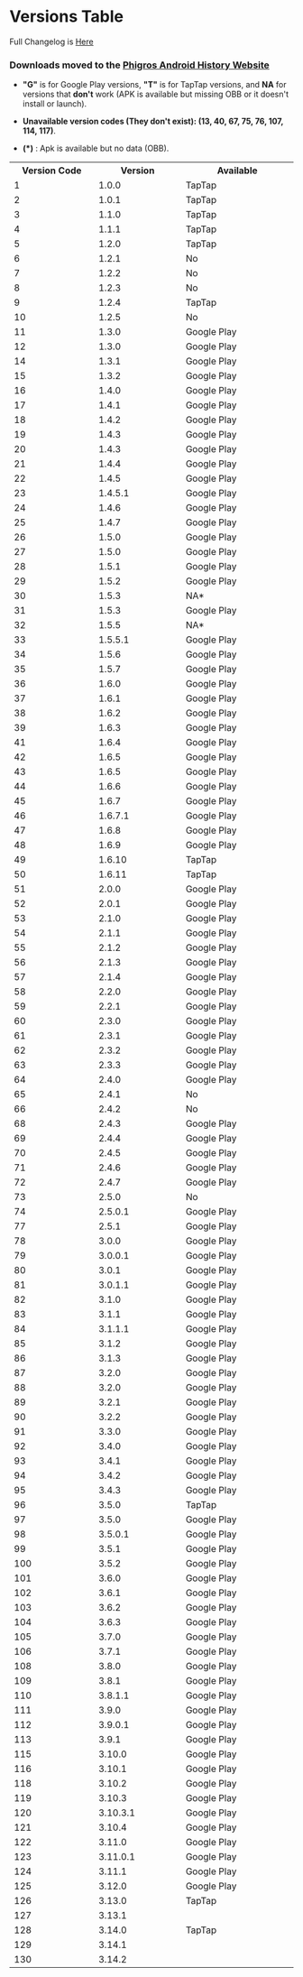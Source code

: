 # Versions Table

Full Changelog is [Here](Changelog.md)

### **Downloads moved to the [Phigros Android History Website](https://phigros.lolmam.top)**

- **"G"** is for Google Play versions, **"T"** is for TapTap versions, and **NA** for versions that **don't** work (APK is available but missing OBB or it doesn't install or launch).

- **Unavailable version codes (They don't exist): (13, 40, 67, 75, 76, 107, 114, 117)**.

- **(\*)** : Apk is available but no data (OBB). 

<table style="width:100%;">
<tbody>
		<tr>
			<th width="15%">Version Code</th>
			<th width="15%">Version</th>
			<th width="20%">Available</th>
		</tr>
		<tr>
			<td>1</td>
			<td>1.0.0</td>
			<td>TapTap</td>
		</tr>
		<tr>
			<td>2</td>
			<td>1.0.1</td>
			<td>TapTap</td>
		</tr>
		<tr>
			<td>3</td>
			<td>1.1.0</td>
			<td>TapTap</td>
		</tr>
		<tr>
			<td>4</td>
			<td>1.1.1</td>
			<td>TapTap</td>
		</tr>
		<tr>
			<td>5</td>
			<td>1.2.0</td>
			<td>TapTap</td>
		</tr>
		<tr>
			<td>6</td>
			<td>1.2.1</td>
			<td>No</td>
			</tr>
		<tr>
			<td>7</td>
			<td>1.2.2</td>
			<td>No</td>
			</tr>
		<tr>
			<td>8</td>
			<td>1.2.3</td>
			<td>No</td>
			</tr>
		<tr>
			<td>9</td>
			<td>1.2.4</td>
			<td>TapTap</td>
			</tr>
		<tr>
			<td>10</td>
			<td>1.2.5</td>
			<td>No</td>
			</tr>
		<tr>
			<td>11</td>
			<td>1.3.0</td>
			<td>Google Play</td>
			</tr>
		<tr>
			<td>12</td>
			<td>1.3.0</td>
			<td>Google Play</td>
			</tr>
		<tr>
			<td>14</td>
			<td>1.3.1</td>
			<td>Google Play</td>
			</tr>
		<tr>
			<td>15</td>
			<td>1.3.2</td>
			<td>Google Play</td>
			</tr>
		<tr>
			<td>16</td>
			<td>1.4.0</td>
			<td>Google Play</td>
			</tr>
		<tr>
			<td>17</td>
			<td>1.4.1</td>
			<td>Google Play</td>
			</tr>
		<tr>
			<td>18</td>
			<td>1.4.2</td>
			<td>Google Play</td>
			</tr>
		<tr>
			<td>19</td>
			<td>1.4.3</td>
			<td>Google Play</td>
			</tr>
		<tr>
			<td>20</td>
			<td>1.4.3</td>
			<td>Google Play</td>
			</tr>
		<tr>
			<td>21</td>
			<td>1.4.4</td>
			<td>Google Play</td>
			</tr>
		<tr>
			<td>22</td>
			<td>1.4.5</td>
			<td>Google Play</td>
			</tr>
		<tr>
			<td>23</td>
			<td>1.4.5.1</td>
			<td>Google Play</td>
			</tr>
		<tr>
			<td>24</td>
			<td>1.4.6</td>
			<td>Google Play</td>
			</tr>
		<tr>
			<td>25</td>
			<td>1.4.7</td>
			<td>Google Play</td>
			</tr>
		<tr>
			<td>26</td>
			<td>1.5.0</td>
			<td>Google Play</td>
			</tr>
		<tr>
			<td>27</td>
			<td>1.5.0</td>
			<td>Google Play</td>
			</tr>
		<tr>
			<td>28</td>
			<td>1.5.1</td>
			<td>Google Play</td>
			</tr>
		<tr>
			<td>29</td>
			<td>1.5.2</td>
			<td>Google Play</td>
			</tr>
		<tr>
			<td>30</td>
			<td>1.5.3</td>
			<td>NA*</td>
			</tr>
		<tr>
			<td>31</td>
			<td>1.5.3</td>
			<td>Google Play</td>
			</tr>
		<tr>
			<td>32</td>
			<td>1.5.5</td>
			<td>NA*</td>
			</tr>
		<tr>
			<td>33</td>
			<td>1.5.5.1</td>
			<td>Google Play</td>
			</tr>
		<tr>
			<td>34</td>
			<td>1.5.6</td>
			<td>Google Play</td>
			</tr>
		<tr>
			<td>35</td>
			<td>1.5.7</td>
			<td>Google Play</td>
			</tr>
		<tr>
			<td>36</td>
			<td>1.6.0</td>
			<td>Google Play</td>
			</tr>
		<tr>
			<td>37</td>
			<td>1.6.1</td>
			<td>Google Play</td>
			</tr>
		<tr>
			<td>38</td>
			<td>1.6.2</td>
			<td>Google Play</td>
			</tr>
		<tr>
			<td>39</td>
			<td>1.6.3</td>
			<td>Google Play</td>
			</tr>
		<tr>
			<td>41</td>
			<td>1.6.4</td>
			<td>Google Play</td>
			</tr>
		<tr>
			<td>42</td>
			<td>1.6.5</td>
			<td>Google Play</td>
			</tr>
		<tr>
			<td>43</td>
			<td>1.6.5</td>
			<td>Google Play</td>
			</tr>
		<tr>
			<td>44</td>
			<td>1.6.6</td>
			<td>Google Play</td>
			</tr>
		<tr>
			<td>45</td>
			<td>1.6.7</td>
			<td>Google Play</td>
			</tr>
		<tr>
			<td>46</td>
			<td>1.6.7.1</td>
			<td>Google Play</td>
			</tr>
		<tr>
			<td>47</td>
			<td>1.6.8</td>
			<td>Google Play</td>
			</tr>
		<tr>
			<td>48</td>
			<td>1.6.9</td>
			<td>Google Play</td>
			</tr>
		<tr>
			<td>49</td>
			<td>1.6.10</td>
			<td>TapTap</td>
		</tr>
		<tr>
			<td>50</td>
			<td>1.6.11</td>
			<td>TapTap</td>
		</tr>
		<tr>
			<td>51</td>
			<td>2.0.0</td>
			<td>Google Play</td>
		</tr>
		<tr>
			<td>52</td>
			<td>2.0.1</td>
			<td>Google Play</td>
		</tr>
		<tr>
			<td>53</td>
			<td>2.1.0</td>
			<td>Google Play</td>
		</tr>
		<tr>
			<td>54</td>
			<td>2.1.1</td>
			<td>Google Play</td>
		</tr>
		<tr>
			<td>55</td>
			<td>2.1.2</td>
			<td>Google Play</td>
		</tr>
		<tr>
			<td>56</td>
			<td>2.1.3</td>
			<td>Google Play</td>
		</tr>
		<tr>
			<td>57</td>
			<td>2.1.4</td>
			<td>Google Play</td>
		</tr>
		<tr>
			<td>58</td>
			<td>2.2.0</td>
			<td>Google Play</td>
		</tr>
		<tr>
			<td>59</td>
			<td>2.2.1</td>
			<td>Google Play</td>
		</tr>
		<tr>
			<td>60</td>
			<td>2.3.0</td>
			<td>Google Play</td>
		</tr>
		<tr>
			<td>61</td>
			<td>2.3.1</td>
			<td>Google Play</td>
		</tr>
		<tr>
			<td>62</td>
			<td>2.3.2</td>
			<td>Google Play</td>
		</tr>
		<tr>
			<td>63</td>
			<td>2.3.3</td>
			<td>Google Play</td>
		</tr>
		<tr>
			<td>64</td>
			<td>2.4.0</td>
			<td>Google Play</td>
		</tr>
		<tr>
			<td>65</td>
			<td>2.4.1</td>
			<td>No</td>
		</tr>
		<tr>
			<td>66</td>
			<td>2.4.2</td>
			<td>No</td>
		</tr>
		<tr>
			<td>68</td>
			<td>2.4.3</td>
			<td>Google Play</td>
		</tr>
		<tr>
			<td>69</td>
			<td>2.4.4</td>
			<td>Google Play</td>
		</tr>
		<tr>
			<td>70</td>
			<td>2.4.5</td>
			<td>Google Play</td>
		</tr>
		<tr>
			<td>71</td>
			<td>2.4.6</td>
			<td>Google Play</td>
		</tr>
		<tr>
			<td>72</td>
			<td>2.4.7</td>
			<td>Google Play</td>
		</tr>
		<tr>
			<td>73</td>
			<td>2.5.0</td>
			<td>No</td>
		</tr>
		<tr>
			<td>74</td>
			<td>2.5.0.1</td>
			<td>Google Play</td>
		</tr>
		<tr>
			<td>77</td>
			<td>2.5.1</td>
			<td>Google Play</td>
		</tr>
		<tr>
			<td>78</td>
			<td>3.0.0</td>
			<td>Google Play</td>
		</tr>
		<tr>
			<td>79</td>
			<td>3.0.0.1</td>
			<td>Google Play</td>
		</tr>
		<tr>
			<td>80</td>
			<td>3.0.1</td>
			<td>Google Play</td>
		</tr>
		<tr>
			<td>81</td>
			<td>3.0.1.1</td>
			<td>Google Play</td>
		</tr>
		<tr>
			<td>82</td>
			<td>3.1.0</td>
			<td>Google Play</td>
		</tr>
		<tr>
			<td>83</td>
			<td>3.1.1</td>
			<td>Google Play</td>
		</tr>
		<tr>
			<td>84</td>
			<td>3.1.1.1</td>
			<td>Google Play</td>
		</tr>
		<tr>
			<td>85</td>
			<td>3.1.2</td>
			<td>Google Play</td>
		</tr>
		<tr>
			<td>86</td>
			<td>3.1.3</td>
			<td>Google Play</td>
		</tr>
		<tr>
			<td>87</td>
			<td>3.2.0</td>
			<td>Google Play</td>
		</tr>
		<tr>
			<td>88</td>
			<td>3.2.0</td>
			<td>Google Play</td>
		</tr>
		<tr>
			<td>89</td>
			<td>3.2.1</td>
			<td>Google Play</td>
		</tr>
		<tr>
			<td>90</td>
			<td>3.2.2</td>
			<td>Google Play</td>
		</tr>
		<tr>
			<td>91</td>
			<td>3.3.0</td>
			<td>Google Play</td>
		</tr>
		<tr>
			<td>92</td>
			<td>3.4.0</td>
			<td>Google Play</td>
		</tr>
		<tr>
			<td>93</td>
			<td>3.4.1</td>
			<td>Google Play</td>
		</tr>
		<tr>
			<td>94</td>
			<td>3.4.2</td>
			<td>Google Play</td>
		</tr>
		<tr>
			<td>95</td>
			<td>3.4.3</td>
			<td>Google Play</td>
		</tr>
		<tr>
			<td>96</td>
			<td>3.5.0</td>
			<td>TapTap</td>
		</tr>
		<tr>
			<td>97</td>
			<td>3.5.0</td>
			<td>Google Play</td>
		</tr>
		<tr>
			<td>98</td>
			<td>3.5.0.1</td>
			<td>Google Play</td>
		</tr>
		<tr>
			<td>99</td>
			<td>3.5.1</td>
			<td>Google Play</td>
		</tr>
		<tr>
			<td>100</td>
			<td>3.5.2</td>
			<td>Google Play</td>
		</tr>
		<tr>
			<td>101</td>
			<td>3.6.0</td>
			<td>Google Play</td>
		</tr>
		<tr>
			<td>102</td>
			<td>3.6.1</td>
			<td>Google Play</td>
		</tr>
		<tr>
			<td>103</td>
			<td>3.6.2</td>
			<td>Google Play</td>
		</tr>
		<tr>
			<td>104</td>
			<td>3.6.3</td>
			<td>Google Play</td>
		</tr>
		<tr>
			<td>105</td>
			<td>3.7.0</td>
			<td>Google Play</td>
		</tr>
		<tr>
			<td>106</td>
			<td>3.7.1</td>
			<td>Google Play</td>
		</tr>
		<tr>
			<td>108</td>
			<td>3.8.0</td>
			<td>Google Play</td>
		</tr>
		<tr>
			<td>109</td>
			<td>3.8.1</td>
			<td>Google Play</td>
		</tr>
		<tr>
			<td>110</td>
			<td>3.8.1.1</td>
			<td>Google Play</td>
		</tr>
		<tr>
			<td>111</td>
			<td>3.9.0</td>
			<td>Google Play</td>
		</tr>
		<tr>
			<td>112</td>
			<td>3.9.0.1</td>
			<td>Google Play</td>
		</tr>
		<tr>
			<td>113</td>
			<td>3.9.1</td>
			<td>Google Play</td>
		</tr>
		<tr>
			<td>115</td>
			<td>3.10.0</td>
			<td>Google Play</td>
		</tr>
		<tr>
			<td>116</td>
			<td>3.10.1</td>
			<td>Google Play</td>
		</tr>
		<tr>
			<td>118</td>
			<td>3.10.2</td>
			<td>Google Play</td>
		</tr>
		<tr>
			<td>119</td>
			<td>3.10.3</td>
			<td>Google Play</td>
		</tr>
		<tr>
			<td>120</td>
			<td>3.10.3.1</td>
			<td>Google Play</td>
		</tr>
		<tr>
			<td>121</td>
			<td>3.10.4</td>
			<td>Google Play</td>
		</tr>
		<tr>
			<td>122</td>
			<td>3.11.0</td>
			<td>Google Play</td>
		</tr>
		<tr>
			<td>123</td>
			<td>3.11.0.1</td>
			<td>Google Play</td>
		</tr>
		<tr>
			<td>124</td>
			<td>3.11.1</td>
			<td>Google Play</td>
		</tr>
		<tr>
			<td>125</td>
			<td>3.12.0</td>
			<td>Google Play</td>
		</tr>
		<tr>
			<td>126</td>
			<td>3.13.0</td>
			<td>TapTap</td>
		</tr>
		<tr>
			<td>127</td>
			<td>3.13.1</td>
			<td></td>
		</tr>
		<tr>
			<td>128</td>
			<td>3.14.0</td>
			<td>TapTap</td>
		</tr>
		<tr>
			<td>129</td>
			<td>3.14.1</td>
			<td></td>
		</tr>
		<tr>
			<td>130</td>
			<td>3.14.2</td>
			<td></td>
		</tr>
	</tbody>
</table>
